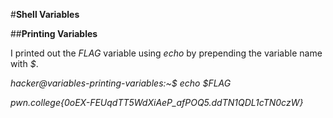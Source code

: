 #**Shell Variables**

##**Printing Variables**

I printed out the _FLAG_ variable using _echo_ by prepending the variable name with _$_.

_hacker@variables-printing-variables:~$ echo $FLAG_

_pwn.college{0oEX-FEUqdTT5WdXiAeP_afPOQ5.ddTN1QDL1cTN0czW}_
